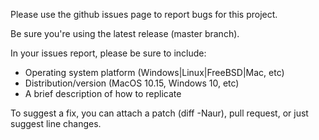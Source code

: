 Please use the github issues page to report bugs for this project.

Be sure you're using the latest release (master branch).

In your issues report, please be sure to include:
- Operating system platform (Windows|Linux|FreeBSD|Mac, etc)
- Distribution/version (MacOS 10.15, Windows 10, etc)
- A brief description of how to replicate

To suggest a fix, you can attach a patch (diff -Naur), pull request, or just suggest line changes.
